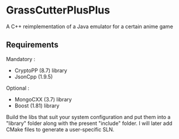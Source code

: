 # GrassCutterPlusPlus
A C++ reimplementation of a Java emulator for a certain anime game

## Requirements
Mandatory :
- CryptoPP (8.7) library
- JsonCpp (1.9.5)

Optional :
- MongoCXX (3.7) library
- Boost (1.81) library 

Build the libs that suit your system configuration and put them into a "library" folder along with the present "include" folder.
I will later add CMake files to generate a user-specific SLN.
